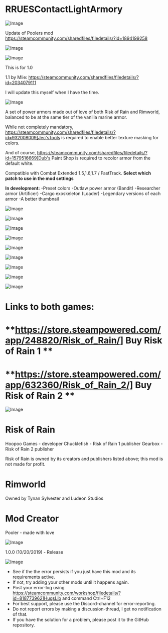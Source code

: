 # RRUESContactLightArmory

![Image](https://i.imgur.com/buuPQel.png)

Update of Poolers mod
https://steamcommunity.com/sharedfiles/filedetails/?id=1894199258

![Image](https://i.imgur.com/pufA0kM.png)

	
![Image](https://i.imgur.com/Z4GOv8H.png)


This is for 1.0

1.1 by Mlie: https://steamcommunity.com/sharedfiles/filedetails/?id=2034079111

I will update this myself when I have the time.



![Image](https://i.imgur.com/KUYANiz.png)


A set of power armors made out of love of both Risk of Rain and Rimworld, balanced to be at the same tier of the vanilla marine armor.

While not completely mandatory, https://steamcommunity.com/sharedfiles/filedetails/?id=932008009]Jec'sTools is required to enable better texture masking for colors.

And of course, https://steamcommunity.com/sharedfiles/filedetails/?id=1579516669]Dub's Paint Shop is required to recolor armor from the default white.

Compatible with Combat Extended 1.5,1.6,1.7 / FastTrack. **Select which patch to use in the mod settings**

**In development:**
-Preset colors
-Outlaw power armor (Bandit)
-Researcher armor (Artificer)
-Cargo exoskeleton (Loader)
-Legendary versions of each armor
-A better thumbnail

![Image](https://i.imgur.com/JmHGjK6.png)


![Image](https://i.imgur.com/EjYyVdt.png)


![Image](https://i.imgur.com/aQAJqGT.png)


![Image](https://i.imgur.com/Qm4CRb4.png)


![Image](https://i.imgur.com/zOVUTDF.png)


![Image](https://i.imgur.com/Ot6syE3.png)


![Image](https://i.imgur.com/FitjYQC.png)


![Image](https://i.imgur.com/6BpgqfL.png)


![Image](https://i.imgur.com/hAlZhFw.png)


# Links to both games:


# **https://store.steampowered.com/app/248820/Risk_of_Rain/] Buy Risk of Rain 1 **


# **https://store.steampowered.com/app/632360/Risk_of_Rain_2/] Buy Risk of Rain 2 **


![Image](https://i.imgur.com/dY7egzz.png)


# Risk of Rain

Hoopoo Games - developer
Chucklefish - Risk of Rain 1 publisher
Gearbox - Risk of Rain 2 publisher

Risk of Rain is owned by its creators and publishers listed above; this mod is not made for profit.

# Rimworld

Owned by Tynan Sylvester and Ludeon Studios

# Mod Creator

Pooler - made with love

![Image](https://i.imgur.com/wTg9Y4H.png)


1.0.0 (10/20/2019) - Release


![Image](https://i.imgur.com/PwoNOj4.png)



-  See if the the error persists if you just have this mod and its requirements active.
-  If not, try adding your other mods until it happens again.
-  Post your error-log using https://steamcommunity.com/workshop/filedetails/?id=818773962]HugsLib and command Ctrl+F12
-  For best support, please use the Discord-channel for error-reporting.
-  Do not report errors by making a discussion-thread, I get no notification of that.
-  If you have the solution for a problem, please post it to the GitHub repository.



